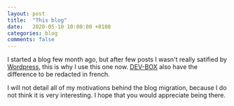 ```yaml
---
layout: post
title:  "This blog"
date:   2020-05-10 10:00:00 +0100
categories: blog
comments: false
---
```

I started a blog few month ago, but after few posts I wasn't really satified by [Wordpress], this is why I use this one
now. [DEV-BOX] also have the difference to be redacted in french.

I will not detail all of my motivations behind the blog migration, because I do not think it is very interesting. I
hope that you would appreciate being there.


[Wordpress]: https://wordpress.org/
[DEV-BOX]: https://flamarosdevbox.wordpress.com
